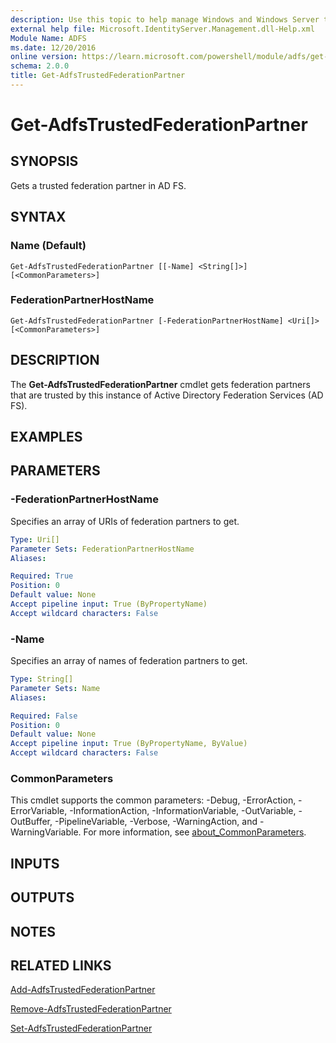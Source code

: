 ```yaml
---
description: Use this topic to help manage Windows and Windows Server technologies with Windows PowerShell.
external help file: Microsoft.IdentityServer.Management.dll-Help.xml
Module Name: ADFS
ms.date: 12/20/2016
online version: https://learn.microsoft.com/powershell/module/adfs/get-adfstrustedfederationpartner?view=windowsserver2022-ps&wt.mc_id=ps-gethelp
schema: 2.0.0
title: Get-AdfsTrustedFederationPartner
---
```


# Get-AdfsTrustedFederationPartner

## SYNOPSIS
Gets a trusted federation partner in AD FS.

## SYNTAX

### Name (Default)
```
Get-AdfsTrustedFederationPartner [[-Name] <String[]>] [<CommonParameters>]
```

### FederationPartnerHostName
```
Get-AdfsTrustedFederationPartner [-FederationPartnerHostName] <Uri[]> [<CommonParameters>]
```

## DESCRIPTION
The **Get-AdfsTrustedFederationPartner** cmdlet gets federation partners that are trusted by this instance of Active Directory Federation Services (AD FS).

## EXAMPLES

## PARAMETERS

### -FederationPartnerHostName
Specifies an array of URIs of federation partners to get.

```yaml
Type: Uri[]
Parameter Sets: FederationPartnerHostName
Aliases: 

Required: True
Position: 0
Default value: None
Accept pipeline input: True (ByPropertyName)
Accept wildcard characters: False
```

### -Name
Specifies an array of names of federation partners to get.

```yaml
Type: String[]
Parameter Sets: Name
Aliases: 

Required: False
Position: 0
Default value: None
Accept pipeline input: True (ByPropertyName, ByValue)
Accept wildcard characters: False
```

### CommonParameters
This cmdlet supports the common parameters: -Debug, -ErrorAction, -ErrorVariable, -InformationAction, -InformationVariable, -OutVariable, -OutBuffer, -PipelineVariable, -Verbose, -WarningAction, and -WarningVariable. For more information, see [about_CommonParameters](https://go.microsoft.com/fwlink/?LinkID=113216).

## INPUTS

## OUTPUTS

## NOTES

## RELATED LINKS

[Add-AdfsTrustedFederationPartner](./Add-AdfsTrustedFederationPartner.md)

[Remove-AdfsTrustedFederationPartner](./Remove-AdfsTrustedFederationPartner.md)

[Set-AdfsTrustedFederationPartner](./Set-AdfsTrustedFederationPartner.md)

